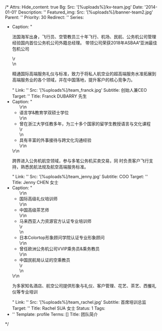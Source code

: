 /*
Attrs:
  Hide_content: true
Bg:
  Src: '[%uploads%]/kv-team.jpg'
Date: '2014-01-01'
Description: ''
Featured_img:
  Src: '[%uploads%]/banner-team2.jpg'
Parent: ''
Priority: 30
Redirect: ''
Series:
- Caption: "<p>法国海军出身，飞行员、空管教员三十年飞行、机场、民航、公务机公司管理经验国内首位公务机公司外籍总经理。 带领公司荣获2018年ASBAA“亚洲最佳包机公司</p>\r\
    \n<p>精通国际高端服务礼仪与标准，致力于将私人航空业的超高端服务水准拓展到高端服务业的各个领域，并在中国落地，提升客户的核心竞争力。</p>"
  Link: ''
  Src: '[%uploads%]/team_franck.jpg'
  Subtitle: 创始人兼CEO
  Target: ''
  Title: Franck DUBARRY 先生
- Caption: "<ul>\r\n<li>语言学&教育学双硕士学位</li>\r\n<li>曾在浙江大学任教多年，为三十多个国家的留学生教授语言与文化课程</li>\r\
    \n<li>具有丰富的外事接待与跨文化沟通经验</li>\r\n</ul>\r\n<p>跨界进入公务机航空领域，参与多笔公务机买卖交易，同 时负责客户飞行支持，熟悉民航法规及航空高端服务标准。</p>"
  Link: ''
  Src: '[%uploads%]/team_jenny.jpg'
  Subtitle: COO
  Target: ''
  Title: Jenny CHEN 女士
- Caption: "<ul>\r\n<li>国际高级礼仪培训师</li>\r\n<li>中国高级茶艺师</li>\r\n<li>马来西亚人力资源官方认证专业培训师</li>\r\
    \n<li>日本Colortop形象顾问学院认证专业形象顾问</li>\r\n<li>曾任欧洲公务机公司VVIP乘务员&乘务教员</li>\r\n<li>中国民航局认证的空乘教员</li>\r\
    \n</ul>\r\n<p>为多家知名酒店、航空公司提供形象与礼仪、客户管理、花艺、茶艺、西餐礼仪等专业培训</p>"
  Link: ''
  Src: '[%uploads%]/team_rachel.jpg'
  Subtitle: 首席培训总监
  Target: ''
  Title: Rachel SUA 女士
Status: 1
Tags:
- ''
Template: profile
Terms: []
Title: 团队简介

*/

